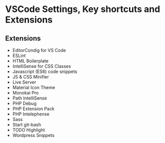 # VSCode Settings, Key shortcuts and Extensions

## Extensions
* EditorCondig for VS Code
* ESLint
* HTML Boilerplate
* IntelliSense for CSS Classes
* Javascript (ES6) code snippets
* JS & CSS Minifier
* Live Server
* Material Icon Theme
* Monokai Pro
* Path IntelliSense
* PHP Debug
* PHP Extension Pack
* PHP Intelephense
* Sass
* Start git-bash
* TODO Highlight
* Wordpress Snippets
